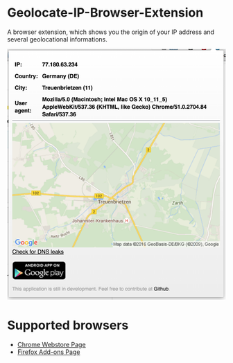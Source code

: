 Geolocate-IP-Browser-Extension
==============================

A browser extension, which shows you the origin of your IP address and several geolocational informations.

![chrome-extension](/extension/chrome-extension-screenshot.png)

Supported browsers
==============================
* [Chrome Webstore Page](https://chrome.google.com/webstore/detail/ip-geolocator/lfncinhjhjgebfnnblppmbmkgjgifhdf)
* [Firefox Add-ons Page](https://addons.mozilla.org/de/firefox/addon/ip-geolocator/)